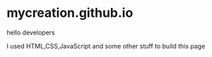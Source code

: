 # mycreation.github.io

hello developers

I used HTML,CSS,JavaScript and some
other stuff to build this page
